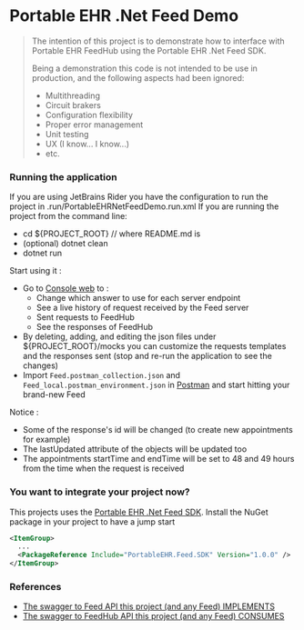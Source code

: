 # Portable EHR .Net Feed Demo

> The intention of this project is to demonstrate how to interface with Portable EHR FeedHub using the Portable EHR .Net Feed SDK.
>
> Being a demonstration this code is not intended to be use in production, and the following aspects had been ignored:
>
>  - Multithreading
>  - Circuit brakers
>  - Configuration flexibility
>  - Proper error management
>  - Unit testing
>  - UX (I know... I know...)
>  - etc.

### Running the application

If you are using JetBrains Rider you have the configuration to run the project in .run/PortableEHRNetFeedDemo.run.xml
If you are running the project from the command line:
  - cd ${PROJECT_ROOT} // where README.md is
  - (optional) dotnet clean
  - dotnet run

Start using it :
- Go to [Console web](https://localhost:4004) to :
    - Change which answer to use for each server endpoint
    - See a live history of request received by the Feed server
    - Sent requests to FeedHub
    - See the responses of FeedHub
- By deleting, adding, and editing the json files under ${PROJECT_ROOT}/mocks you can customize the requests templates and the responses sent (stop and re-run the application to see the changes)
- Import `Feed.postman_collection.json` and `Feed_local.postman_environment.json` in [Postman](https://www.postman.com/) and start hitting your brand-new Feed

Notice :
- Some of the response's id will be changed (to create new appointments for example)
- The lastUpdated attribute of the objects will be updated too
- The appointments startTime and endTime will be set to 48 and 49 hours from the time when the request is received

### You want to integrate your project now?
This projects uses the [Portable EHR .Net Feed SDK](https://github.com/Portable-EHR/PortableEHR-Feed-Net-SDK). Install the NuGet package in your project to have a jump start
```xml
<ItemGroup>
  ...
  <PackageReference Include="PortableEHR.Feed.SDK" Version="1.0.0" />
</ItemGroup>
```

### References
- [The swagger to Feed API this project (and any Feed) IMPLEMENTS](https://feed.portableehr.io:4004/docs)
- [The swagger to FeedHub API this project (and any Feed) CONSUMES](https://feed.portableehr.io:3004/docs)
